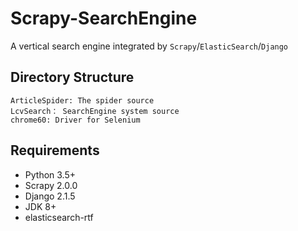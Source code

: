 # Scrapy-SearchEngine
A vertical search engine integrated by `Scrapy`/`ElasticSearch`/`Django`
## Directory Structure
    ArticleSpider: The spider source  
    LcvSearch： SearchEngine system source  
    chrome60: Driver for Selenium  
## Requirements
* Python 3.5+
* Scrapy 2.0.0
* Django 2.1.5
* JDK 8+
* elasticsearch-rtf


